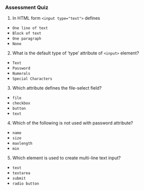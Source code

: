 ﻿### Assessment Quiz

1. In HTML form `<input type="text">` defines

- `One line of text` 
- `Block of text`
- `One paragraph`
- `None`

2. What is the default type of ‘type’ attribute of `<input>` element?

- `Text` 
- `Password`
- `Numerals`
- `Special Characters`

3. Which attribute defines the file-select field?

- `file` 
- `checkbox`
- `button`
- `text`

4. Which of the following is not used with password attribute?

- `name`
- `size`
- `maxlength`
- `min` 

5. Which element is used to create multi-line text input?

- `text`
- `textarea` 
- `submit`
- `radio button`



